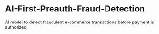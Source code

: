 # AI-First-Preauth-Fraud-Detection
AI model to detect fraudulent e-commerce transactions before payment is authorized.
